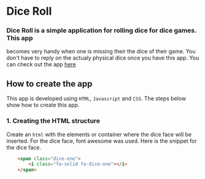 # Dice Roll 
### Dice Roll is a simple application for rolling dice for dice games. This app
becomes very handy when one is missing their the dice of their game. You don't 
have to reply on the actualy physical dice once you have this app. You can 
check out the app [here](https://ladeyekun.github.io/dice-roll)

## How to create the app
This app is developed using ```HTML```, ```Javascript``` and ```CSS```. The 
steps below show how to create this app.

### 1. Creating the HTML structure
Create an ```html``` with the elements or container where the dice face will 
be inserted. For the dice face, font awesome was used. Here is the snippet for 
the dice face.

```html
    <span class="dice-one">
        <i class="fa-solid fa-dice-one"></i>
    </span>
```

